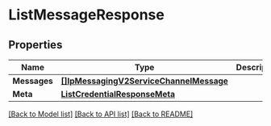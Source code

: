 # ListMessageResponse

## Properties

Name | Type | Description | Notes
------------ | ------------- | ------------- | -------------
**Messages** | [**[]IpMessagingV2ServiceChannelMessage**](ip_messaging.v2.service.channel.message.md) |  |[optional] 
**Meta** | [**ListCredentialResponseMeta**](ListCredentialResponse_meta.md) |  |[optional] 

[[Back to Model list]](../README.md#documentation-for-models) [[Back to API list]](../README.md#documentation-for-api-endpoints) [[Back to README]](../README.md)


